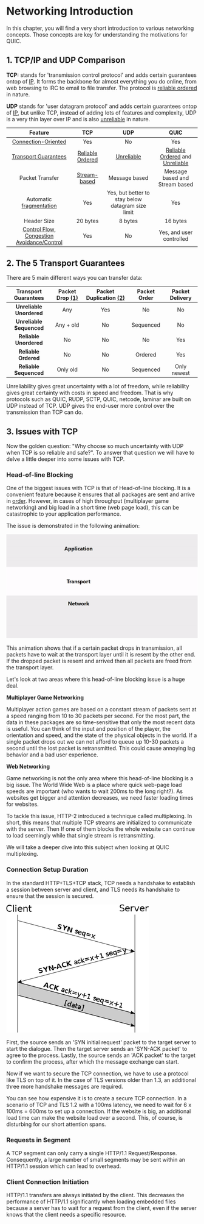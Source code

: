 # Networking Introduction

In this chapter, you will find a very short introduction to various networking concepts. 
Those concepts are key for understanding the motivations for QUIC. 

## 1. TCP/IP and UDP Comparison

**TCP:** stands for 'transmission control protocol' and adds certain guarantees ontop of [IP][3]. 
It forms the backbone for almost everything you do online, from web browsing to IRC to email to file transfer.
The protocol is [reliable ordered][guarantees] in nature.

**UDP** stands for 'user datagram protocol' and adds certain guarantees ontop of [IP][3], but unlike TCP, 
instead of adding lots of features and complexity, UDP is a very thin layer over IP and is also [unreliable][guarantees] in nature.

| Feature |  TCP  | UDP | QUIC
| :-------------: | :-------------: | :-------------: | :-------------: |
|  [Connection-Oriented][6]           |       Yes                      | No                       | Yes
|  [Transport Guarantees][guarantees] | [Reliable Ordered][guarantees] | [Unreliable][guarantees] | [Reliable Ordered][guarantees] and [Unreliable][guarantees] 
|  Packet Transfer                    | [Stream-based][4]              | Message based            | Message based and Stream based
|  Automatic [fragmentation][8]       | Yes                            | Yes, but better to stay below datagram size limit | Yes
|  Header Size                        |  20 bytes                      | 8 bytes                  |  16 bytes  
|  [Control Flow, Congestion Avoidance/Control][5] | Yes               | No                       |  Yes, and user controlled                                          

## 2. The 5 Transport Guarantees

There are 5 main different ways you can transfer data:

| Transport Guarantees         | Packet Drop [(1)][1]  | Packet Duplication [(2)][2] | Packet Order | Packet Delivery |
| :-------------:              | :-------------: | :-------------: | :-------------: | :-------------:
|   **Unreliable Unordered**   |       Any       |      Yes        |     No          |   No
|   **Unreliable Sequenced**   |    Any + old    |      No         |     Sequenced   |   No
|   **Reliable Unordered**     |       No        |      No         |     No          |   Yes
|   **Reliable Ordered**       |       No        |      No         |     Ordered     |   Yes
|   **Reliable Sequenced**     |    Only old     |      No         |     Sequenced   |   Only newest

Unreliability gives great uncertainty with a lot of freedom, while reliability gives great certainty with costs in speed and freedom.
That is why protocols such as QUIC, RUDP, SCTP, QUIC, netcode, laminar are built on UDP instead of TCP. 
UDP gives the end-user more control over the transmission than TCP can do. 

## 3. Issues with TCP 

Now the golden question: "Why choose so much uncertainty with UDP when TCP is so reliable and safe?". 
To answer that question we will have to delve a little deeper into some issues with TCP. 

### Head-of-line Blocking

One of the biggest issues with TCP is that of Head-of-line blocking. 
It is a convenient feature because it ensures that all packages are sent and arrive in [order][guarantees]. 
However, in cases of high throughput (multiplayer game networking) and big load in a short time (web page load), this can be catastrophic to your application performance.

The issue is demonstrated in the following animation:

![Head of line blocking][animation] 

This animation shows that if a certain packet drops in transmission, all packets have to wait at the transport layer until it is resent by the other end.
If the dropped packet is resent and arrived then all packets are freed from the transport layer. 

Let's look at two areas where this head-of-line blocking issue is a huge deal.

**Multiplayer Game Networking**

Multiplayer action games are based on a constant stream of packets sent at a speed ranging from 10 to 30 packets per second.
For the most part, the data in these packages are so time-sensitive that only the most recent data is useful.
You can think of the input and position of the player, the orientation and speed, and the state of the physical objects in the world.
If a single packet drops out we can not afford to queue up 10-30 packets a second until the lost packet is retransmitted. 
This could cause annoying lag behavior and a bad user experience. 

**Web Networking**

Game networking is not the only area where this head-of-line blocking is a big issue.
The World Wide Web is a place where quick web-page load speeds are important (who wants to wait 200ms to the long right?).
As websites get bigger and attention decreases, we need faster loading times for websites.

To tackle this issue, HTTP-2 introduced a technique called multiplexing. 
In short, this means that multiple TCP streams are initialized to communicate with the server. 
Then If one of them blocks the whole website can continue to load seemingly while that single stream is retransmitting.

We will take a deeper dive into this subject when looking at QUIC multiplexing.
    
### Connection Setup Duration

In the standard HTTP+TLS+TCP stack, TCP needs a handshake to establish a session between server and client, 
and TLS needs its handshake to ensure that the session is secured.

![TCP-handshake](./images/tcp-handshake.svg.png)

First, the source sends an 'SYN initial request' packet to the target server to start the dialogue. 
Then the target server sends an 'SYN-ACK packet' to agree to the process.
Lastly, the source sends an 'ACK packet' to the target to confirm the process, after which the message exchange can start. 
 
Now if we want to secure the TCP connection, we have to use a protocol like TLS on top of it. 
In the case of TLS versions older than 1.3, an additional three more handshake messages are required.

You can see how expensive it is to create a secure TCP connection. 
In a scenario of TCP and TLS 1.2 with a 100ms latency, we need to wait for 6 x 100ms = 600ms to set up a connection. 
If the website is big, an additional load time can make the website load over a second. 
This, of course, is disturbing for our short attention spans. 

### Requests in Segment

A TCP segment can only carry a single HTTP/1.1 Request/Response. 
Consequently, a large number of small segments may be sent within
an HTTP/1.1 session which can lead to overhead.

### Client Connection Initiation

HTTP/1.1 transfers are always initiated by the client. 
This decreases the performance of HTTP/1.1 significantly when loading embedded files because a server has to
wait for a request from the client, even if the server knows
that the client needs a specific resource.


[guarantees]: #2-the-5-transport-guarantees
[animation]: ./images/hol.gif 

[1]: https://en.wikipedia.org/wiki/Packet_loss
[2]: https://observersupport.viavisolutions.com/html_doc/current/index.html#page/gigastor_hw/packet_deduplicating.html
[3]: https://nl.wikipedia.org/wiki/Internetprotocol
[4]: https://en.wikipedia.org/wiki/Stream_(computing)
[5]: https://en.wikipedia.org/wiki/TCP_congestion_control
[6]: https://en.wikipedia.org/wiki/Connection-oriented_communication
[7]: https://en.wikipedia.org/wiki/Internet_protocol_suite
[8]: https://en.wikipedia.org/wiki/IP_fragmentation